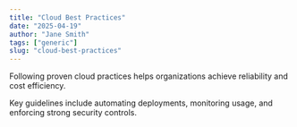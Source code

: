 ```yaml
---
title: "Cloud Best Practices"
date: "2025-04-19"
author: "Jane Smith"
tags: ["generic"]
slug: "cloud-best-practices"
---
```


Following proven cloud practices helps organizations achieve reliability and cost efficiency.

Key guidelines include automating deployments, monitoring usage, and enforcing strong security controls.
